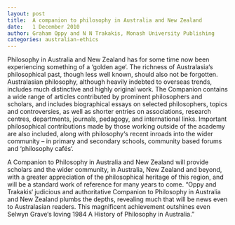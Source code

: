 ```yaml
---
layout: post
title:  A companion to philosophy in Australia and New Zealand
date:   1 December 2010
author: Graham Oppy and N N Trakakis, Monash University Publishing
categories: australian-ethics
---
```


Philosophy in Australia and New Zealand has for some time now been experiencing something of a ‘golden age‘. The richness of Australasia‘s philosophical past, though less well known, should also not be forgotten. Australasian philosophy, although heavily indebted to overseas trends, includes much distinctive and highly original work. The Companion contains a wide range of articles contributed by prominent philosophers and scholars, and includes biographical essays on selected philosophers, topics and controversies, as well as shorter entries on associations, research centres, departments, journals, pedagogy, and international links. Important philosophical contributions made by those working outside of the academy are also included, along with philosophy‘s recent inroads into the wider community – in primary and secondary schools, community based forums and ‘philosophy cafés‘.

A Companion to Philosophy in Australia and New Zealand will provide scholars and the wider community, in Australia, New Zealand and beyond, with a greater appreciation of the philosophical heritage of this region, and will be a standard work of reference for many years to come. “Oppy and Trakakis‘ judicious and authoritative Companion to Philosophy in Australia and New Zealand plumbs the depths, revealing much that will be news even to Australasian readers. This magnificent achievement outshines even Selwyn Grave‘s loving 1984 A History of Philosophy in Australia.”
